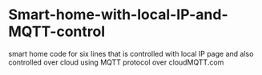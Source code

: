 # Smart-home-with-local-IP-and-MQTT-control
smart home code for six lines that is controlled with local IP page and also controlled over cloud using MQTT protocol over cloudMQTT.com

